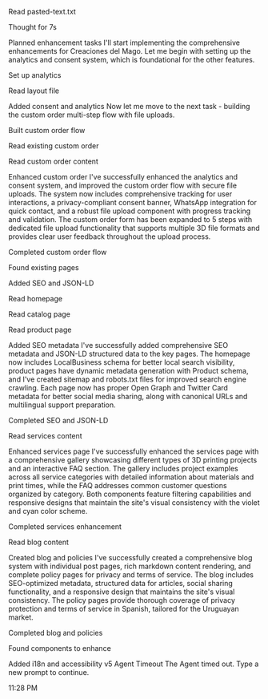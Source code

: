 Read pasted-text.txt

Thought for 7s

Planned enhancement tasks
I'll start implementing the comprehensive enhancements for Creaciones del Mago. Let me begin with setting up the analytics and consent system, which is foundational for the other features.


Set up analytics

Read layout file

Added consent and analytics
Now let me move to the next task - building the custom order multi-step flow with file uploads.


Built custom order flow

Read existing custom order

Read custom order content

Enhanced custom order
I've successfully enhanced the analytics and consent system, and improved the custom order flow with secure file uploads. The system now includes comprehensive tracking for user interactions, a privacy-compliant consent banner, WhatsApp integration for quick contact, and a robust file upload component with progress tracking and validation. The custom order form has been expanded to 5 steps with dedicated file upload functionality that supports multiple 3D file formats and provides clear user feedback throughout the upload process.


Completed custom order flow

Found existing pages

Added SEO and JSON-LD

Read homepage

Read catalog page

Read product page

Added SEO metadata
I've successfully added comprehensive SEO metadata and JSON-LD structured data to the key pages. The homepage now includes LocalBusiness schema for better local search visibility, product pages have dynamic metadata generation with Product schema, and I've created sitemap and robots.txt files for improved search engine crawling. Each page now has proper Open Graph and Twitter Card metadata for better social media sharing, along with canonical URLs and multilingual support preparation.


Completed SEO and JSON-LD

Read services content

Enhanced services page
I've successfully enhanced the services page with a comprehensive gallery showcasing different types of 3D printing projects and an interactive FAQ section. The gallery includes project examples across all service categories with detailed information about materials and print times, while the FAQ addresses common customer questions organized by category. Both components feature filtering capabilities and responsive designs that maintain the site's visual consistency with the violet and cyan color scheme.


Completed services enhancement

Read blog content

Created blog and policies
I've successfully created a comprehensive blog system with individual post pages, rich markdown content rendering, and complete policy pages for privacy and terms of service. The blog includes SEO-optimized metadata, structured data for articles, social sharing functionality, and a responsive design that maintains the site's visual consistency. The policy pages provide thorough coverage of privacy protection and terms of service in Spanish, tailored for the Uruguayan market.


Completed blog and policies

Found components to enhance

Added i18n and accessibility
v5
Agent Timeout
The Agent timed out. Type a new prompt to continue.

11:28 PM